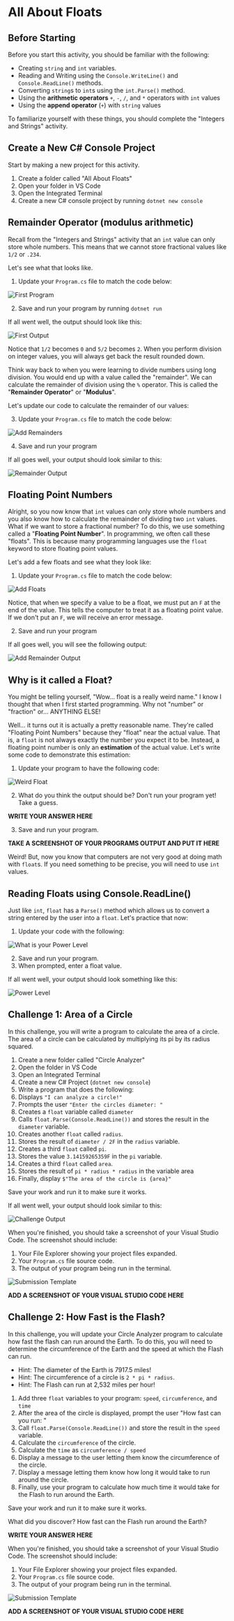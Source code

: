 # All About Floats

## Before Starting

Before you start this activity, you should be familiar with the following:

* Creating `string` and `int` variables.
* Reading and Writing using the `Console.WriteLine()` and `Console.ReadLine()`
  methods.
* Converting `string`s to `int`s using the `int.Parse()` method.
* Using the **arithmetic operators** `+`, `-`, `/`, and `*` operators with `int`
  values
* Using the **append operator** (`+`) with `string` values

To familiarize yourself with these things, you should complete the "Integers and
Strings" activity.

## Create a New C# Console Project

Start by making a new project for this activity.

1. Create a folder called "All About Floats"
2. Open your folder in VS Code
3. Open the Integrated Terminal
4. Create a new C# console project by running `dotnet new console`

## Remainder Operator (modulus arithmetic)

Recall from the "Integers and Strings" activity that an `int` value can only
store whole numbers. This means that we cannot store fractional values like
`1/2` or `.234`.

Let's see what that looks like.

1. Update your `Program.cs` file to match the code below:

![First Program](images/FirstProgram.png)

2. Save and run your program by running `dotnet run`

If all went well, the output should look like this:

![First Output](images/FirstOutput.png)

Notice that `1/2` becomes `0` and `5/2` becomes `2`. When you perform division
on integer values, you will always get back the result rounded down.

Think way back to when you were learning to divide numbers using long division.
You would end up with a value called the "remainder". We can calculate the
remainder of division using the `%` operator. This is called the "**Remainder
Operator**" or "**Modulus**".

Let's update our code to calculate the remainder of our values:

3. Update your `Program.cs` file to match the code below:

![Add Remainders](images/AddRemainders.png)

4. Save and run your program

If all goes well, your output should look similar to this:

![Remainder Output](images/RemainderOutput.png)

## Floating Point Numbers

Alright, so you now know that `int` values can only store whole numbers and you
also know how to calculate the remainder of dividing two `int` values. What if
we want to store a fractional number? To do this, we use something called a
"**Floating Point Number**". In programming, we often call these "floats". This
is because many programming languages use the `float` keyword to store floating
point values.

Let's add a few floats and see what they look like:

1. Update your `Program.cs` file to match the code below:

![Add Floats](images/AddFloats.png)

Notice, that when we specify a value to be a float, we must put an `F` at the
end of the value. This tells the computer to treat it as a floating point value.
If we don't put an `F`, we will receive an error message.

2. Save and run your program

If all goes well, you will see the following output:

![Add Remainder Output](images/AddRemainderOutput.png)

## Why is it called a Float?

You might be telling yourself, "Wow... float is a really weird name." I know I
thought that when I first started programming. Why not "number" or "fraction"
or... ANYTHING ELSE! 

Well... it turns out it is actually a pretty reasonable name. They're called
"Floating Point Numbers" because they "float" near the actual value. That is, a
`float` is not always exactly the number you expect it to be. Instead, a
floating point number is only an **estimation** of the actual value. Let's write
some code to demonstrate this estimation:

1. Update your program to have the following code:

![Weird Float](images/WeirdFloat.png)

2. What do you think the output should be? Don't run your program yet! Take a
   guess.

**WRITE YOUR ANSWER HERE**

3. Save and run your program.

**TAKE A SCREENSHOT OF YOUR PROGRAMS OUTPUT AND PUT IT HERE**

Weird! But, now you know that computers are not very good at doing math with
`float`s. If you need something to be precise, you will need to use `int`
values.

## Reading Floats using Console.ReadLine()

Just like `int`, `float` has a `Parse()` method which allows us to convert a string entered by the user into a `float`. Let's practice that now:

1. Update your code with the following:

![What is your Power Level](images/WhatIsYourPowerLevel.png)

2. Save and run your program.
3. When prompted, enter a float value.

If all went well, your output should look something like this:

![Power Level](images/PowerLevelOutput.png)

## Challenge 1: Area of a Circle

In this challenge, you will write a program to calculate the area of a circle. The area of a circle can be calculated by multiplying its pi by its radius squared.

1. Create a new folder called "Circle Analyzer"
2. Open the folder in VS Code
3. Open an Integrated Terminal
4. Create a new C# Project (`dotnet new console`)
5. Write a program that does the following:
6. Displays `"I can analyze a circle!"`
7. Prompts the user `"Enter the circles diameter: "`
8. Creates a `float` variable called `diameter`
9. Calls `float.Parse(Console.ReadLine())` and stores the result in the `diameter` variable.
10. Creates another `float` called `radius`.
11. Stores the result of `diameter / 2F` in the `radius` variable.
12. Creates a third `float` called `pi`.
13. Stores the value `3.14159265359F` in the `pi` variable.
14. Creates a third `float` called `area`.
15. Stores the result of `pi * radius * radius` in the variable area
16. Finally, display `$"The area of the circle is {area}"`

Save your work and run it to make sure it works.

If all went well, your output should look similar to this:

![Challenge Output](images/ChallengeOutput.png)

When you're finished, you should take a screenshot of your Visual Studio Code. The screenshot should include:

1. Your File Explorer showing your project files expanded.
2. Your `Program.cs` file source code.
3. The output of your program being run in the terminal.

![Submission Template](images/SubmissionTemplate.png)

**ADD A SCREENSHOT OF YOUR VISUAL STUDIO CODE HERE**

## Challenge 2: How Fast is the Flash?

In this challenge, you will update your Circle Analyzer program to calculate how fast the flash can run around the Earth. To do this, you will need to determine the circumference of the Earth and the speed at which the Flash can run.

* Hint: The diameter of the Earth is 7917.5 miles!
* Hint: The circumference of a circle is `2 * pi * radius`.
* Hint: The Flash can run at 2,532 miles per hour!

1. Add three `float` variables to your program: `speed`, `circumference`, and `time`
2. After the area of the circle is displayed, prompt the user "How fast can you run: "
3. Call `float.Parse(Console.ReadLine())` and store the result in the `speed` variable.
4. Calculate the `circumference` of the circle.
5. Calculate the `time` as `circumference / speed`
6. Display a message to the user letting them know the circumference of the circle.
7. Display a message letting them know how long it would take to run around the circle.
8. Finally, use your program to calculate how much time it would take for the Flash to run around the Earth.

Save your work and run it to make sure it works.

What did you discover? How fast can the Flash run around the Earth?

**WRITE YOUR ANSWER HERE**

When you're finished, you should take a screenshot of your Visual Studio Code. The screenshot should include:

1. Your File Explorer showing your project files expanded.
2. Your `Program.cs` file source code.
3. The output of your program being run in the terminal.

![Submission Template](images/FinalChallengeTemplate.png)

**ADD A SCREENSHOT OF YOUR VISUAL STUDIO CODE HERE**
